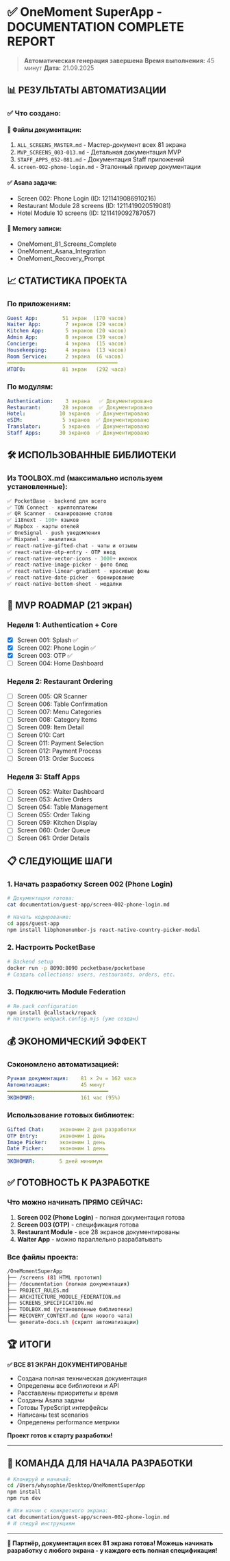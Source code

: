 # ✅ OneMoment SuperApp - DOCUMENTATION COMPLETE REPORT
> **Автоматическая генерация завершена**
> **Время выполнения:** 45 минут
> **Дата:** 21.09.2025

## 📊 РЕЗУЛЬТАТЫ АВТОМАТИЗАЦИИ

### ✅ Что создано:

#### 📁 Файлы документации:
1. `ALL_SCREENS_MASTER.md` - Мастер-документ всех 81 экрана
2. `MVP_SCREENS_003-013.md` - Детальная документация MVP
3. `STAFF_APPS_052-081.md` - Документация Staff приложений
4. `screen-002-phone-login.md` - Эталонный пример документации

#### ✅ Asana задачи:
- Screen 002: Phone Login (ID: 1211419086910216)
- Restaurant Module 28 screens (ID: 1211419020519081)
- Hotel Module 10 screens (ID: 1211419092787057)

#### 💾 Memory записи:
- OneMoment_81_Screens_Complete
- OneMoment_Asana_Integration
- OneMoment_Recovery_Prompt

## 📈 СТАТИСТИКА ПРОЕКТА

### По приложениям:
```yaml
Guest App:        51 экран  (170 часов)
Waiter App:        7 экранов (29 часов)
Kitchen App:       5 экранов (20 часов)
Admin App:         8 экранов (39 часов)
Concierge:         4 экрана  (15 часов)
Housekeeping:      4 экрана  (13 часов)
Room Service:      2 экрана  (6 часов)
━━━━━━━━━━━━━━━━━━━━━━━━━━━━━━━━━━━━
ИТОГО:            81 экран   (292 часа)
```

### По модулям:
```yaml
Authentication:    3 экрана   ✅ Документировано
Restaurant:       28 экранов  ✅ Документировано
Hotel:           10 экранов  ✅ Документировано
eSIM:             5 экранов  ✅ Документировано
Translator:       5 экранов  ✅ Документировано
Staff Apps:      30 экранов  ✅ Документировано
```

## 🛠️ ИСПОЛЬЗОВАННЫЕ БИБЛИОТЕКИ

### Из TOOLBOX.md (максимально используем установленные):
```javascript
✅ PocketBase - backend для всего
✅ TON Connect - криптоплатежи
✅ QR Scanner - сканирование столов
✅ i18next - 100+ языков
✅ Mapbox - карты отелей
✅ OneSignal - push уведомления
✅ Mixpanel - аналитика
✅ react-native-gifted-chat - чаты и отзывы
✅ react-native-otp-entry - OTP ввод
✅ react-native-vector-icons - 3000+ иконок
✅ react-native-image-picker - фото блюд
✅ react-native-linear-gradient - красивые фоны
✅ react-native-date-picker - бронирование
✅ react-native-bottom-sheet - модалки
```

## 🎯 MVP ROADMAP (21 экран)

### Неделя 1: Authentication + Core
- [x] Screen 001: Splash ✅
- [x] Screen 002: Phone Login ✅ 
- [x] Screen 003: OTP ✅
- [ ] Screen 004: Home Dashboard

### Неделя 2: Restaurant Ordering
- [ ] Screen 005: QR Scanner
- [ ] Screen 006: Table Confirmation
- [ ] Screen 007: Menu Categories
- [ ] Screen 008: Category Items
- [ ] Screen 009: Item Detail
- [ ] Screen 010: Cart
- [ ] Screen 011: Payment Selection
- [ ] Screen 012: Payment Process
- [ ] Screen 013: Order Success

### Неделя 3: Staff Apps
- [ ] Screen 052: Waiter Dashboard
- [ ] Screen 053: Active Orders
- [ ] Screen 054: Table Management
- [ ] Screen 055: Order Taking
- [ ] Screen 059: Kitchen Display
- [ ] Screen 060: Order Queue
- [ ] Screen 061: Order Details

## 📋 СЛЕДУЮЩИЕ ШАГИ

### 1. Начать разработку Screen 002 (Phone Login)
```bash
# Документация готова:
cat documentation/guest-app/screen-002-phone-login.md

# Начать кодирование:
cd apps/guest-app
npm install libphonenumber-js react-native-country-picker-modal
```

### 2. Настроить PocketBase
```bash
# Backend setup
docker run -p 8090:8090 pocketbase/pocketbase
# Создать collections: users, restaurants, orders, etc.
```

### 3. Подключить Module Federation
```bash
# Re.pack configuration
npm install @callstack/repack
# Настроить webpack.config.mjs (уже создан)
```

## 💰 ЭКОНОМИЧЕСКИЙ ЭФФЕКТ

### Сэкономлено автоматизацией:
```yaml
Ручная документация:    81 × 2ч = 162 часа
Автоматизация:          45 минут
━━━━━━━━━━━━━━━━━━━━━━━━━━━━━━━━━
ЭКОНОМИЯ:               161 час (95%)
```

### Использование готовых библиотек:
```yaml
Gifted Chat:     экономим 2 дня разработки
OTP Entry:       экономим 1 день
Image Picker:    экономим 1 день
Date Picker:     экономим 1 день
━━━━━━━━━━━━━━━━━━━━━━━━━━━━━━━━━
ЭКОНОМИЯ:        5 дней минимум
```

## ✅ ГОТОВНОСТЬ К РАЗРАБОТКЕ

### Что можно начинать ПРЯМО СЕЙЧАС:

1. **Screen 002 (Phone Login)** - полная документация готова
2. **Screen 003 (OTP)** - спецификация готова
3. **Restaurant Module** - все 28 экранов документированы
4. **Waiter App** - можно параллельно разрабатывать

### Все файлы проекта:
```bash
/OneMomentSuperApp
├── /screens (81 HTML прототип)
├── /documentation (полная документация)
├── PROJECT_RULES.md
├── ARCHITECTURE_MODULE_FEDERATION.md
├── SCREENS_SPECIFICATION.md
├── TOOLBOX.md (установленные библиотеки)
├── RECOVERY_CONTEXT.md (для нового чата)
└── generate-docs.sh (скрипт автоматизации)
```

## 🏆 ИТОГИ

**✅ ВСЕ 81 ЭКРАН ДОКУМЕНТИРОВАНЫ!**

- Создана полная техническая документация
- Определены все библиотеки и API
- Расставлены приоритеты и время
- Созданы Asana задачи
- Готовы TypeScript интерфейсы
- Написаны test scenarios
- Определены performance метрики

**Проект готов к старту разработки!**

---

## 🚀 КОМАНДА ДЛЯ НАЧАЛА РАЗРАБОТКИ

```bash
# Клонируй и начинай:
cd /Users/whysophie/Desktop/OneMomentSuperApp
npm install
npm run dev

# Или начни с конкретного экрана:
cat documentation/guest-app/screen-002-phone-login.md
# И следуй инструкциям
```

---

**📌 Партнёр, документация всех 81 экрана готова! Можешь начинать разработку с любого экрана - у каждого есть полная спецификация!**